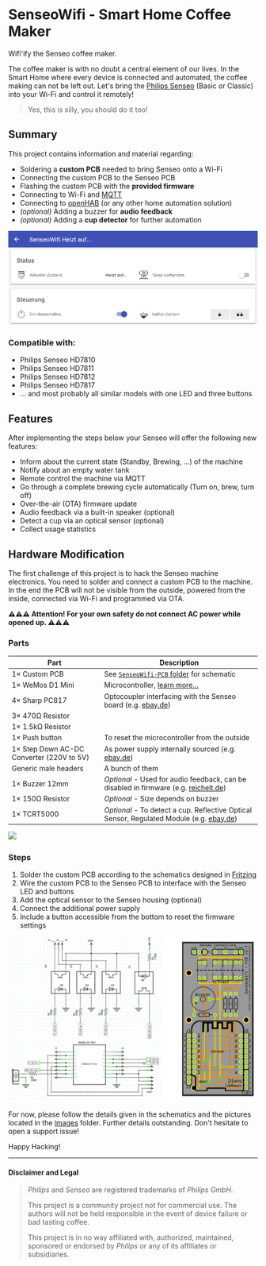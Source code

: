 # SenseoWifi - Smart Home Coffee Maker

Wifi'ify the Senseo coffee maker.

The coffee maker is with no doubt a central element of our lives.
In the Smart Home where every device is connected and automated, the coffee making can not be left out.
Let's bring the [Philips Senseo](https://de.wikipedia.org/wiki/Senseo) (Basic or Classic) into your Wi-Fi and control it remotely!

> Yes, this is silly, you should do it too!

## Summary

This project contains information and material regarding:

- Soldering a **custom PCB** needed to bring Senseo onto a Wi-Fi
- Connecting the custom PCB to the Senseo PCB
- Flashing the custom PCB with the **provided firmware**
- Connecting to Wi-Fi and [MQTT](https://www.hivemq.com/mqtt-essentials)
- Connecting to [openHAB](https://openhab.org) (or any other home automation solution)
- *(optional)* Adding a buzzer for **audio feedback**
- *(optional)* Adding a **cup detector** for further automation

![](images/SenseoWifi-openHAB.png)

### Compatible with:

- Philips Senseo HD7810
- Philips Senseo HD7811
- Philips Senseo HD7812
- Philips Senseo HD7817
- … and most probably all similar models with one LED and three buttons

## Features

After implementing the steps below your Senseo will offer the following new features:

- Inform about the current state (Standby, Brewing, ...) of the machine
- Notify about an empty water tank
- Remote control the machine via MQTT
- Go through a complete brewing cycle automatically (Turn on, brew, turn off)
- Over-the-air (OTA) firmware update
- Audio feedback via a built-in speaker (optional)
- Detect a cup via an optical sensor (optional)
- Collect usage statistics

## Hardware Modification

The first challenge of this project is to hack the Senseo machine electronics.
You need to solder and connect a custom PCB to the machine.
In the end the PCB will not be visible from the outside, powered from the inside, connected via Wi-Fi and programmed via OTA.

**⚠⚠⚠ Attention! For your own safety do not connect AC power while opened up. ⚠⚠⚠**

### Parts

| Part | Description |
|------|-------------|
| 1× Custom PCB | See [`SenseoWifi-PCB` folder](SenseoWifi-PCB) for schematic |
| 1× WeMos D1 Mini | Microcontroller, [learn more…](https://wiki.wemos.cc/products:d1:d1_mini) |
| 4× Sharp PC817 | Optocoupler interfacing with the Senseo board (e.g. [ebay.de](http://r.ebay.com/FofSOY)) |
| 3× 470Ω Resistor | |
| 1× 1.5kΩ Resistor | |
| 1× Push button | To reset the microcontroller from the outside |
| 1× Step Down AC-DC Converter (220V to 5V) | As power supply internally sourced (e.g. [ebay.de](http://r.ebay.com/rSZMfO)) |
| Generic male headers | A bunch of them |
| 1× Buzzer 12mm | *Optional* - Used for audio feedback, can be disabled in firmware (e.g. [reichelt.de](https://www.reichelt.de/Signalakustik/AL-60P01A/3/index.html?ACTION=3&GROUPID=6560&ARTICLE=145896&START=0&OFFSET=16&)) |
| 1× 150Ω Resistor | *Optional* - Size depends on buzzer |
| 1× TCRT5000 | *Optional* - To detect a cup. Reflective Optical Sensor, Regulated Module (e.g. [ebay.de](http://r.ebay.com/M1Iuci)) |

![](images/DSC09587.JPG)

### Steps

1. Solder the custom PCB according to the schematics designed in [Fritzing](http://fritzing.org)
2. Wire the custom PCB to the Senseo PCB to interface with the Senseo LED and buttons
3. Add the optical sensor to the Senseo housing (optional)
4. Connect the additional power supply
5. Include a button accessible from the bottom to reset the firmware settings

![](images/PCBv1.7.png)

For now, please follow the details given in the schematics and the pictures located in the [images](images) folder.
Further details outstanding. Don't hesitate to open a support issue!

Happy Hacking!

----

#### Disclaimer and Legal

> *Philips* and *Senseo* are registered trademarks of *Philips GmbH*.
>
> This project is a community project not for commercial use.
> The authors will not be held responsible in the event of device failure or bad tasting coffee.
>
> This project is in no way affiliated with, authorized, maintained, sponsored or endorsed by *Philips* or any of its affiliates or subsidiaries.
